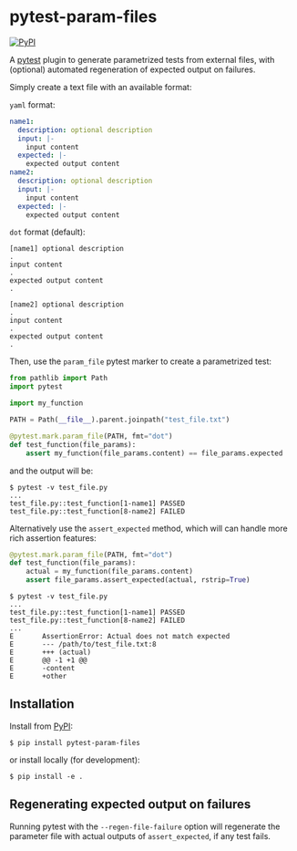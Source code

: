# pytest-param-files

[![PyPI][pypi-badge]][pypi-link]

A [pytest](https://docs.pytest.org) plugin to generate parametrized tests from external files,
with (optional) automated regeneration of expected output on failures.

Simply create a text file with an available format:

`yaml` format:
```yaml
name1:
  description: optional description
  input: |-
    input content
  expected: |-
    expected output content
name2:
  description: optional description
  input: |-
    input content
  expected: |-
    expected output content
```

`dot` format (default):
```
[name1] optional description
.
input content
.
expected output content
.

[name2] optional description
.
input content
.
expected output content
.
```

Then, use the `param_file` pytest marker to create a parametrized test:

```python
from pathlib import Path
import pytest

import my_function

PATH = Path(__file__).parent.joinpath("test_file.txt")

@pytest.mark.param_file(PATH, fmt="dot")
def test_function(file_params):
    assert my_function(file_params.content) == file_params.expected
```

and the output will be:

```console
$ pytest -v test_file.py
...
test_file.py::test_function[1-name1] PASSED
test_file.py::test_function[8-name2] FAILED
```

Alternatively use the `assert_expected` method, which will can handle more rich assertion features:

```python
@pytest.mark.param_file(PATH, fmt="dot")
def test_function(file_params):
    actual = my_function(file_params.content)
    assert file_params.assert_expected(actual, rstrip=True)
```

```console
$ pytest -v test_file.py
...
test_file.py::test_function[1-name1] PASSED
test_file.py::test_function[8-name2] FAILED
...
E       AssertionError: Actual does not match expected
E       --- /path/to/test_file.txt:8
E       +++ (actual)
E       @@ -1 +1 @@
E       -content
E       +other
```

## Installation

Install from [PyPI][pypi-link]:

```console
$ pip install pytest-param-files
```

or install locally (for development):

```console
$ pip install -e .
```

## Regenerating expected output on failures

Running pytest with the `--regen-file-failure` option will regenerate the parameter file with actual outputs of `assert_expected`, if any test fails.

[pypi-badge]: https://img.shields.io/pypi/v/pytest_param_files.svg
[pypi-link]: https://pypi.org/project/pytest_param_files
